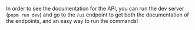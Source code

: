 In order to see the documentation for the API, you can run the dev server (`pnpm run dev`) and go to the `/ui` endpoint to get both the documentation of the endpoints, and an easy way to run the commands!